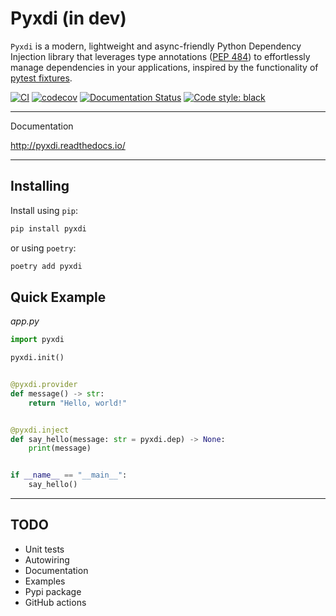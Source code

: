 # Pyxdi (in dev)

`Pyxdi` is a modern, lightweight and async-friendly Python Dependency Injection library that leverages type annotations ([PEP 484](https://peps.python.org/pep-0484/))
to effortlessly manage dependencies in your applications, inspired by the functionality of [pytest fixtures](https://docs.pytest.org/en/7.2.x/explanation/fixtures.html).

[![CI](https://github.com/antonrh/pyxdi/actions/workflows/ci.yml/badge.svg)](https://github.com/antonrh/pyxdi/actions/workflows/ci.yml)
[![codecov](https://codecov.io/gh/antonrh/pyxdi/branch/main/graph/badge.svg?token=67CLD19I0C)](https://codecov.io/gh/antonrh/pyxdi)
[![Documentation Status](https://readthedocs.org/projects/pyxdi/badge/?version=latest)](https://pyxdi.readthedocs.io/en/latest/?badge=latest)
[![Code style: black](https://img.shields.io/badge/code%20style-black-000000.svg)](https://github.com/psf/black)

---
Documentation

http://pyxdi.readthedocs.io/

---

## Installing

Install using `pip`:

```bash
pip install pyxdi
```

or using `poetry`:

```bash
poetry add pyxdi
```

## Quick Example

*app.py*

```python
import pyxdi

pyxdi.init()


@pyxdi.provider
def message() -> str:
    return "Hello, world!"


@pyxdi.inject
def say_hello(message: str = pyxdi.dep) -> None:
    print(message)


if __name__ == "__main__":
    say_hello()
```

---

## TODO
* Unit tests
* Autowiring
* Documentation
* Examples
* Pypi package
* GitHub actions
